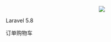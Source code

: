 <p align="center"><img src="https://laravel.com/assets/img/components/logo-laravel.svg"></p>
<p>Laravel 5.8</p>
<p>订单购物车</p>
